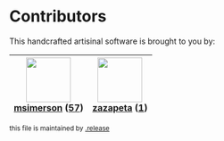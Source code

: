 # Contributors

This handcrafted artisinal software is brought to you by:

| <img height="80" src="https://avatars.githubusercontent.com/u/261635?v=4"><br><a href="https://github.com/msimerson">msimerson</a> (<a href="https://github.com/haraka/haraka-plugin-redis/commits?author=msimerson">57</a>) | <img height="80" src="https://avatars.githubusercontent.com/u/7803873?v=4"><br><a href="https://github.com/zazapeta">zazapeta</a> (<a href="https://github.com/haraka/haraka-plugin-redis/commits?author=zazapeta">1</a>) |
| :--------------------------------------------------------------------------------------------------------------------------------------------------------------------------------------------------------------------------: | :-----------------------------------------------------------------------------------------------------------------------------------------------------------------------------------------------------------------------: |

<sub>this file is maintained by [.release](https://github.com/msimerson/.release)</sub>
